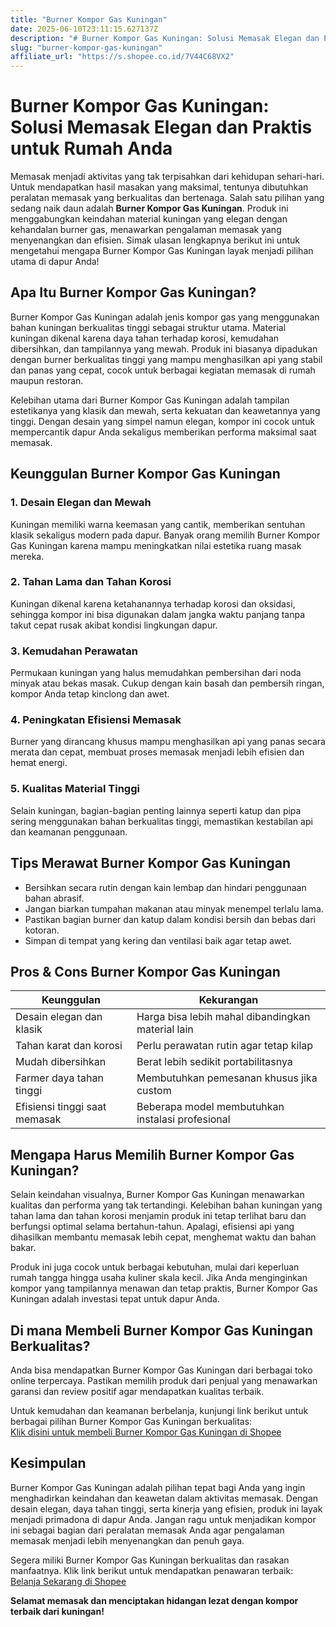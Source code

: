 ```yaml
---
title: "Burner Kompor Gas Kuningan"
date: 2025-06-10T23:11:15.627137Z
description: "# Burner Kompor Gas Kuningan: Solusi Memasak Elegan dan Praktis untuk Rumah Anda..."
slug: "burner-kompor-gas-kuningan"
affiliate_url: "https://s.shopee.co.id/7V44C68VX2"
---
```

# Burner Kompor Gas Kuningan: Solusi Memasak Elegan dan Praktis untuk Rumah Anda

Memasak menjadi aktivitas yang tak terpisahkan dari kehidupan sehari-hari. Untuk mendapatkan hasil masakan yang maksimal, tentunya dibutuhkan peralatan memasak yang berkualitas dan bertenaga. Salah satu pilihan yang sedang naik daun adalah **Burner Kompor Gas Kuningan**. Produk ini menggabungkan keindahan material kuningan yang elegan dengan kehandalan burner gas, menawarkan pengalaman memasak yang menyenangkan dan efisien. Simak ulasan lengkapnya berikut ini untuk mengetahui mengapa Burner Kompor Gas Kuningan layak menjadi pilihan utama di dapur Anda!

## Apa Itu Burner Kompor Gas Kuningan?

Burner Kompor Gas Kuningan adalah jenis kompor gas yang menggunakan bahan kuningan berkualitas tinggi sebagai struktur utama. Material kuningan dikenal karena daya tahan terhadap korosi, kemudahan dibersihkan, dan tampilannya yang mewah. Produk ini biasanya dipadukan dengan burner berkualitas tinggi yang mampu menghasilkan api yang stabil dan panas yang cepat, cocok untuk berbagai kegiatan memasak di rumah maupun restoran.

Kelebihan utama dari Burner Kompor Gas Kuningan adalah tampilan estetikanya yang klasik dan mewah, serta kekuatan dan keawetannya yang tinggi. Dengan desain yang simpel namun elegan, kompor ini cocok untuk mempercantik dapur Anda sekaligus memberikan performa maksimal saat memasak.

## Keunggulan Burner Kompor Gas Kuningan

### 1. Desain Elegan dan Mewah

Kuningan memiliki warna keemasan yang cantik, memberikan sentuhan klasik sekaligus modern pada dapur. Banyak orang memilih Burner Kompor Gas Kuningan karena mampu meningkatkan nilai estetika ruang masak mereka.

### 2. Tahan Lama dan Tahan Korosi

Kuningan dikenal karena ketahanannya terhadap korosi dan oksidasi, sehingga kompor ini bisa digunakan dalam jangka waktu panjang tanpa takut cepat rusak akibat kondisi lingkungan dapur.

### 3. Kemudahan Perawatan

Permukaan kuningan yang halus memudahkan pembersihan dari noda minyak atau bekas masak. Cukup dengan kain basah dan pembersih ringan, kompor Anda tetap kinclong dan awet.

### 4. Peningkatan Efisiensi Memasak

Burner yang dirancang khusus mampu menghasilkan api yang panas secara merata dan cepat, membuat proses memasak menjadi lebih efisien dan hemat energi.

### 5. Kualitas Material Tinggi

Selain kuningan, bagian-bagian penting lainnya seperti katup dan pipa sering menggunakan bahan berkualitas tinggi, memastikan kestabilan api dan keamanan penggunaan.

## Tips Merawat Burner Kompor Gas Kuningan

- Bersihkan secara rutin dengan kain lembap dan hindari penggunaan bahan abrasif.
- Jangan biarkan tumpahan makanan atau minyak menempel terlalu lama.
- Pastikan bagian burner dan katup dalam kondisi bersih dan bebas dari kotoran.
- Simpan di tempat yang kering dan ventilasi baik agar tetap awet.

## Pros & Cons Burner Kompor Gas Kuningan

| **Keunggulan**                     | **Kekurangan**                     |
|-----------------------------------|----------------------------------|
| Desain elegan dan klasik        | Harga bisa lebih mahal dibandingkan material lain  |
| Tahan karat dan korosi          | Perlu perawatan rutin agar tetap kilap  |
| Mudah dibersihkan               | Berat lebih sedikit portabilitasnya  |
| Farmer daya tahan tinggi        | Membutuhkan pemesanan khusus jika custom  |
| Efisiensi tinggi saat memasak  | Beberapa model membutuhkan instalasi profesional  |

## Mengapa Harus Memilih Burner Kompor Gas Kuningan?

Selain keindahan visualnya, Burner Kompor Gas Kuningan menawarkan kualitas dan performa yang tak tertandingi. Kelebihan bahan kuningan yang tahan lama dan tahan korosi menjamin produk ini tetap terlihat baru dan berfungsi optimal selama bertahun-tahun. Apalagi, efisiensi api yang dihasilkan membantu memasak lebih cepat, menghemat waktu dan bahan bakar.

Produk ini juga cocok untuk berbagai kebutuhan, mulai dari keperluan rumah tangga hingga usaha kuliner skala kecil. Jika Anda menginginkan kompor yang tampilannya menawan dan tetap praktis, Burner Kompor Gas Kuningan adalah investasi tepat untuk dapur Anda.

## Di mana Membeli Burner Kompor Gas Kuningan Berkualitas?

Anda bisa mendapatkan Burner Kompor Gas Kuningan dari berbagai toko online terpercaya. Pastikan memilih produk dari penjual yang menawarkan garansi dan review positif agar mendapatkan kualitas terbaik.

Untuk kemudahan dan keamanan berbelanja, kunjungi link berikut untuk berbagai pilihan Burner Kompor Gas Kuningan berkualitas:  
[Klik disini untuk membeli Burner Kompor Gas Kuningan di Shopee](https://s.shopee.co.id/7V44C68VX2)

## Kesimpulan

Burner Kompor Gas Kuningan adalah pilihan tepat bagi Anda yang ingin menghadirkan keindahan dan keawetan dalam aktivitas memasak. Dengan desain elegan, daya tahan tinggi, serta kinerja yang efisien, produk ini layak menjadi primadona di dapur Anda. Jangan ragu untuk menjadikan kompor ini sebagai bagian dari peralatan memasak Anda agar pengalaman memasak menjadi lebih menyenangkan dan penuh gaya.

Segera miliki Burner Kompor Gas Kuningan berkualitas dan rasakan manfaatnya. Klik link berikut untuk mendapatkan penawaran terbaik:  
[Belanja Sekarang di Shopee](https://s.shopee.co.id/7V44C68VX2)

**Selamat memasak dan menciptakan hidangan lezat dengan kompor terbaik dari kuningan!**